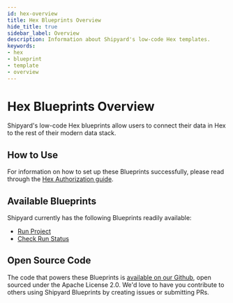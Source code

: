 ```yaml
---
id: hex-overview
title: Hex Blueprints Overview
hide_title: true
sidebar_label: Overview
description: Information about Shipyard's low-code Hex templates.
keywords:
- hex
- blueprint
- template
- overview
---
```


# Hex Blueprints Overview

Shipyard's low-code Hex blueprints allow users to connect their data in Hex to the rest of their modern data stack.


## How to Use
For information on how to set up these Blueprints successfully, please read through the [Hex Authorization guide](hex-authorization.md).


## Available Blueprints
Shipyard currently has the following Blueprints readily available: 
- [Run Project](hex-run-project.md)
- [Check Run Status](hex-check-run-status.md)

## Open Source Code
The code that powers these Blueprints is [available on our Github](https://github.com/shipyardapp/hex-blueprints), open sourced under the Apache License 2.0. We'd love to have you contribute to others using Shipyard Blueprints by creating issues or submitting PRs.
